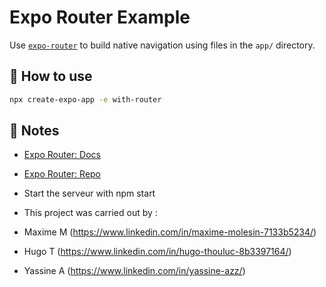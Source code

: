 # Expo Router Example

Use [`expo-router`](https://expo.github.io/router) to build native navigation using files in the `app/` directory.

## 🚀 How to use

```sh
npx create-expo-app -e with-router
```

## 📝 Notes

- [Expo Router: Docs](https://expo.github.io/router)
- [Expo Router: Repo](https://github.com/expo/router)

- Start the serveur with npm start

- This project was carried out by :
- Maxime M (https://www.linkedin.com/in/maxime-molesin-7133b5234/)
- Hugo T (https://www.linkedin.com/in/hugo-thouluc-8b3397164/)
- Yassine A (https://www.linkedin.com/in/yassine-azz/)
